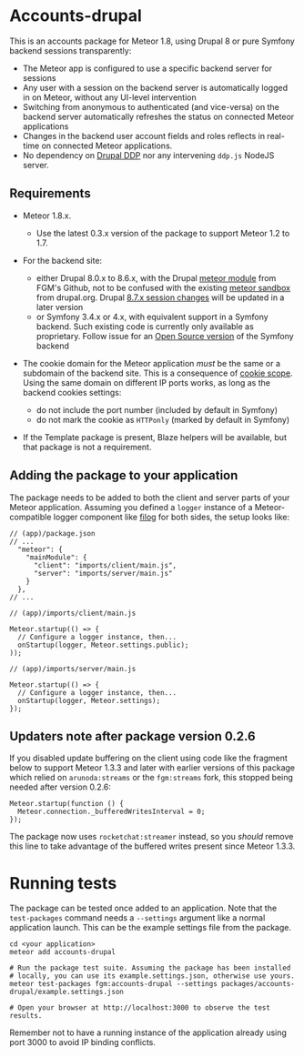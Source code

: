 # Accounts-drupal

This is an accounts package for Meteor 1.8, using Drupal 8 or pure Symfony
backend sessions transparently:

- The Meteor app is configured to use a specific backend server for sessions
- Any user with a session on the backend server is automatically logged in on
  Meteor, without any UI-level intervention
- Switching from anonymous to authenticated (and vice-versa) on the backend
  server automatically refreshes the status on connected Meteor applications
- Changes in the backend user account fields and roles reflects in real-time on
  connected Meteor applications.
- No dependency on [Drupal DDP] nor any intervening `ddp.js` NodeJS server.


## Requirements

- Meteor 1.8.x. 
  - Use the latest 0.3.x version of the package to support Meteor 1.2 to 1.7.
- For the backend site: 
  - either Drupal 8.0.x to 8.6.x, with the Drupal [meteor module] from FGM's 
    Github, not to be confused with the existing [meteor sandbox] from 
    drupal.org. Drupal [8.7.x session changes] will be updated in a later
    version
  - or Symfony 3.4.x or 4.x, with equivalent support in a Symfony backend. Such
    existing code is currently only available as proprietary. Follow issue for
    an [Open Source version] of the Symfony backend
- The cookie domain for the Meteor application *must* be the same or a subdomain
  of the backend site. This is a consequence of [cookie scope]. Using the same
  domain on different IP ports works, as long as the backend cookies settings:
  - do not include the port number (included by default in Symfony)
  - do not mark the cookie as `HTTPonly` (marked by default in Symfony)

- If the Template package is present, Blaze helpers will be available, but that
  package is not a requirement.

[8.7.x session changes]:  https://github.com/fgm/accounts-drupal/issues/22
[Open Source version]: https://github.com/fgm/meteor/issues/8
[cookie scope]: https://en.wikipedia.org/wiki/HTTP_cookie#Domain_and_Path
[meteor module]: https://github.com/FGM/meteor
[meteor sandbox]: https://www.drupal.org/sandbox/rgarand/2020935
[Drupal DDP]: https://www.drupal.org/sandbox/bfodeke/2354859


## Adding the package to your application

The package needs to be added to both the client and server parts of your Meteor
application. Assuming you defined a `logger` instance of a Meteor-compatible 
logger component like [filog] for both sides, the setup looks like:

[filog]: https://npmjs.org/filog

```ecmascript 6
// (app)/package.json
// ...
  "meteor": {
    "mainModule": {
      "client": "imports/client/main.js",
      "server": "imports/server/main.js"
    }
  },
// ...
```

```ecmascript 6
// (app)/imports/client/main.js

Meteor.startup(() => {
  // Configure a logger instance, then...
  onStartup(logger, Meteor.settings.public);
));
```

```ecmascript 6
// (app)/imports/server/main.js

Meteor.startup(() => {
  // Configure a logger instance, then...
  onStartup(logger, Meteor.settings);
});
```


## Updaters note after package version 0.2.6

If you disabled update buffering on the client using code like the fragment
below to support Meteor 1.3.3 and later with earlier versions of this package
which relied on `arunoda:streams` or the `fgm:streams` fork, this stopped being
needed after version 0.2.6:

    Meteor.startup(function () {
      Meteor.connection._bufferedWritesInterval = 0;
    });

The package now uses `rocketchat:streamer` instead, so you *should* remove this
line to take advantage of the buffered writes present since Meteor 1.3.3.

<!--
# Running a demo
# Configuring the package
## Drupal configuration
## Meteor configuration
# Logging in and out
-->

# Running tests

The package can be tested once added to an application. Note that the
`test-packages` command needs a `--settings` argument like a normal application
launch. This can be the example settings file from the package.

    cd <your application>
    meteor add accounts-drupal

    # Run the package test suite. Assuming the package has been installed
    # locally, you can use its example.settings.json, otherwise use yours.
    meteor test-packages fgm:accounts-drupal --settings packages/accounts-drupal/example.settings.json

    # Open your browser at http://localhost:3000 to observe the test results.

Remember not to have a running instance of the application already using port
3000 to avoid IP binding conflicts.
